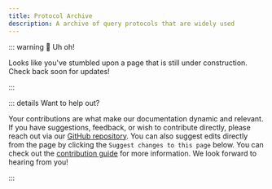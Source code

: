 ```yaml
---
title: Protocol Archive
description: A archive of query protocols that are widely used
---
```


::: warning :construction: Uh oh!

Looks like you've stumbled upon a page that is still under construction. Check
back soon for updates!

:::

::: details Want to help out?

Your contributions are what make our documentation dynamic and relevant. If you
have suggestions, feedback, or wish to contribute directly, please reach out via
our [GitHub repository](https://github.com/gamedig/gamedig.github.io). You can
also suggest edits directly from the page by clicking the
`Suggest changes to this page` below. You can check out the
[contribution guide](/guide/contributing) for more information. We look forward
to hearing from you!

:::
